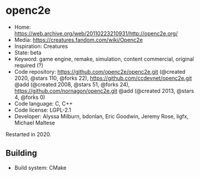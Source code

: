 # openc2e

- Home: https://web.archive.org/web/20110223210931/http://openc2e.org/
- Media: https://creatures.fandom.com/wiki/Openc2e
- Inspiration: Creatures
- State: beta
- Keyword: game engine, remake, simulation, content commercial, original required (?)
- Code repository: https://github.com/openc2e/openc2e.git (@created 2020, @stars 110, @forks 22), https://github.com/ccdevnet/openc2e.git @add (@created 2008, @stars 51, @forks 24), https://github.com/nornagon/openc2e.git @add (@created 2013, @stars 4, @forks 0)
- Code language: C, C++
- Code license: LGPL-2.1
- Developer: Alyssa Milburn, bdonlan, Eric Goodwin, Jeremy Rose, ligfx, Michael Maltese

Restarted in 2020.

## Building

- Build system: CMake
